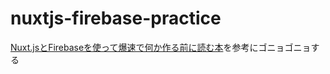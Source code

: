# nuxtjs-firebase-practice
[Nuxt.jsとFirebaseを使って爆速で何か作る前に読む本](https://booth.pm/ja/items/1994329)を参考にゴニョゴニョする
